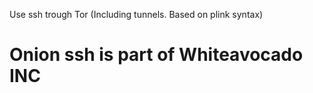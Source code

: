 Use ssh trough Tor (Including tunnels. Based on plink syntax)

<h1>Onion ssh is part of Whiteavocado INC</h1>
